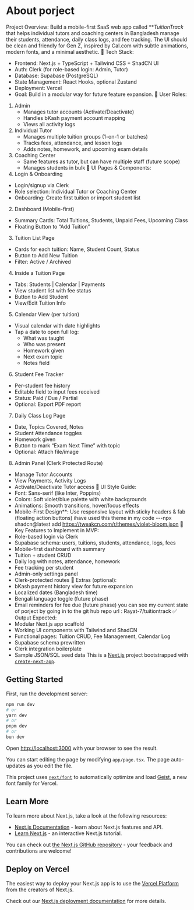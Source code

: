 # About porject 
Project Overview:
Build a mobile-first SaaS web app called ***TuitionTrack* that helps individual tutors and coaching centers in Bangladesh manage their students, attendance, daily class logs, and fee tracking. The UI should be clean and friendly for Gen Z, inspired by Cal.com with subtle animations, modern fonts, and a minimal aesthetic.
🔧 Tech Stack:
* Frontend: Next.js + TypeScript + Tailwind CSS + ShadCN UI
* Auth: Clerk (for role-based login: Admin, Tutor)
* Database: Supabase (PostgreSQL)
* State Management: React Hooks, optional Zustand
* Deployment: Vercel
* Goal: Build in a modular way for future feature expansion.
🧩 User Roles:
1. Admin
   * Manages tutor accounts (Activate/Deactivate)
   * Handles bKash payment account mapping
   * Views all activity logs
2. Individual Tutor
   * Manages multiple tuition groups (1-on-1 or batches)
   * Tracks fees, attendance, and lesson logs
   * Adds notes, homework, and upcoming exam details
3. Coaching Center
   * Same features as tutor, but can have multiple staff (future scope)
   * Manages students in bulk
📱 UI Pages & Components:
1. Login & Onboarding
* Login/signup via Clerk
* Role selection: Individual Tutor or Coaching Center
* Onboarding: Create first tuition or import student list
2. Dashboard (Mobile-first)
* Summary Cards: Total Tuitions, Students, Unpaid Fees, Upcoming Class
* Floating Button to “Add Tuition”
3. Tuition List Page
* Cards for each tuition: Name, Student Count, Status
* Button to Add New Tuition
* Filter: Active / Archived
4. Inside a Tuition Page
* Tabs: Students | Calendar | Payments
* View student list with fee status
* Button to Add Student
* View/Edit Tuition Info
5. Calendar View (per tuition)
* Visual calendar with date highlights
* Tap a date to open full log:
   * What was taught
   * Who was present
   * Homework given
   * Next exam topic
   * Notes field
6. Student Fee Tracker
* Per-student fee history
* Editable field to input fees received
* Status: Paid / Due / Partial
* Optional: Export PDF report
7. Daily Class Log Page
* Date, Topics Covered, Notes
* Student Attendance toggles
* Homework given
* Button to mark “Exam Next Time” with topic
* Optional: Attach file/image
8. Admin Panel (Clerk Protected Route)
* Manage Tutor Accounts
* View Payments, Activity Logs
* Activate/Deactivate Tutor access
🎨 UI Style Guide:
* Font: Sans-serif (like Inter, Poppins)
* Colors: Soft violet/blue palette with white backgrounds
* Animations: Smooth transitions, hover/focus effects
* Mobile-First Design**: Use responsive layout with sticky headers & fab (floating action buttons) ihave used this theme in my code ---npx shadcn@latest add https://tweakcn.com/r/themes/violet-bloom.json
🔑 Key Features to Implement in MVP:
* Role-based login via Clerk
* Supabase schema: users, tuitions, students, attendance, logs, fees
* Mobile-first dashboard with summary
* Tuition + student CRUD
* Daily log with notes, attendance, homework
* Fee tracking per student
* Admin-only settings panel
* Clerk-protected routes
🧠 Extras (optional):
* bKash payment history view for future expansion
* Localized dates (Bangladesh time)
* Bengali language toggle (future phase)
* Email reminders for fee due (future phase)
you can see my current state of porject by going in to the git hub repo url : Rayat-7/tuitiontrack
✅ Output Expected:
* Modular Next.js app scaffold
* Working UI components with Tailwind and ShadCN
* Functional pages: Tuition CRUD, Fee Management, Calendar Log
* Supabase schema prewritten
* Clerk integration boilerplate
* Sample JSON/SQL seed data
This is a [Next.js](https://nextjs.org) project bootstrapped with [`create-next-app`](https://nextjs.org/docs/app/api-reference/cli/create-next-app).

## Getting Started

First, run the development server:

```bash
npm run dev
# or
yarn dev
# or
pnpm dev
# or
bun dev
```

Open [http://localhost:3000](http://localhost:3000) with your browser to see the result.

You can start editing the page by modifying `app/page.tsx`. The page auto-updates as you edit the file.

This project uses [`next/font`](https://nextjs.org/docs/app/building-your-application/optimizing/fonts) to automatically optimize and load [Geist](https://vercel.com/font), a new font family for Vercel.

## Learn More

To learn more about Next.js, take a look at the following resources:

- [Next.js Documentation](https://nextjs.org/docs) - learn about Next.js features and API.
- [Learn Next.js](https://nextjs.org/learn) - an interactive Next.js tutorial.

You can check out [the Next.js GitHub repository](https://github.com/vercel/next.js) - your feedback and contributions are welcome!

## Deploy on Vercel

The easiest way to deploy your Next.js app is to use the [Vercel Platform](https://vercel.com/new?utm_medium=default-template&filter=next.js&utm_source=create-next-app&utm_campaign=create-next-app-readme) from the creators of Next.js.

Check out our [Next.js deployment documentation](https://nextjs.org/docs/app/building-your-application/deploying) for more details.
